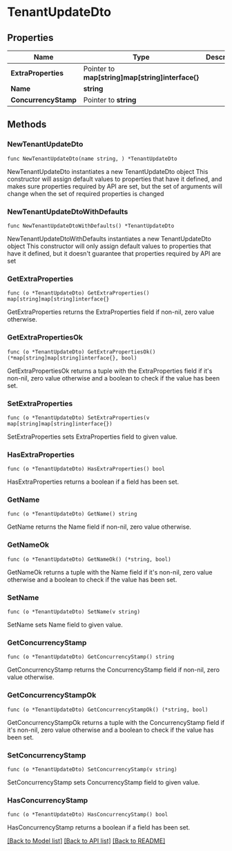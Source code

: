 # TenantUpdateDto

## Properties

Name | Type | Description | Notes
------------ | ------------- | ------------- | -------------
**ExtraProperties** | Pointer to **map[string]map[string]interface{}** |  | [optional] [readonly] 
**Name** | **string** |  | 
**ConcurrencyStamp** | Pointer to **string** |  | [optional] 

## Methods

### NewTenantUpdateDto

`func NewTenantUpdateDto(name string, ) *TenantUpdateDto`

NewTenantUpdateDto instantiates a new TenantUpdateDto object
This constructor will assign default values to properties that have it defined,
and makes sure properties required by API are set, but the set of arguments
will change when the set of required properties is changed

### NewTenantUpdateDtoWithDefaults

`func NewTenantUpdateDtoWithDefaults() *TenantUpdateDto`

NewTenantUpdateDtoWithDefaults instantiates a new TenantUpdateDto object
This constructor will only assign default values to properties that have it defined,
but it doesn't guarantee that properties required by API are set

### GetExtraProperties

`func (o *TenantUpdateDto) GetExtraProperties() map[string]map[string]interface{}`

GetExtraProperties returns the ExtraProperties field if non-nil, zero value otherwise.

### GetExtraPropertiesOk

`func (o *TenantUpdateDto) GetExtraPropertiesOk() (*map[string]map[string]interface{}, bool)`

GetExtraPropertiesOk returns a tuple with the ExtraProperties field if it's non-nil, zero value otherwise
and a boolean to check if the value has been set.

### SetExtraProperties

`func (o *TenantUpdateDto) SetExtraProperties(v map[string]map[string]interface{})`

SetExtraProperties sets ExtraProperties field to given value.

### HasExtraProperties

`func (o *TenantUpdateDto) HasExtraProperties() bool`

HasExtraProperties returns a boolean if a field has been set.

### GetName

`func (o *TenantUpdateDto) GetName() string`

GetName returns the Name field if non-nil, zero value otherwise.

### GetNameOk

`func (o *TenantUpdateDto) GetNameOk() (*string, bool)`

GetNameOk returns a tuple with the Name field if it's non-nil, zero value otherwise
and a boolean to check if the value has been set.

### SetName

`func (o *TenantUpdateDto) SetName(v string)`

SetName sets Name field to given value.


### GetConcurrencyStamp

`func (o *TenantUpdateDto) GetConcurrencyStamp() string`

GetConcurrencyStamp returns the ConcurrencyStamp field if non-nil, zero value otherwise.

### GetConcurrencyStampOk

`func (o *TenantUpdateDto) GetConcurrencyStampOk() (*string, bool)`

GetConcurrencyStampOk returns a tuple with the ConcurrencyStamp field if it's non-nil, zero value otherwise
and a boolean to check if the value has been set.

### SetConcurrencyStamp

`func (o *TenantUpdateDto) SetConcurrencyStamp(v string)`

SetConcurrencyStamp sets ConcurrencyStamp field to given value.

### HasConcurrencyStamp

`func (o *TenantUpdateDto) HasConcurrencyStamp() bool`

HasConcurrencyStamp returns a boolean if a field has been set.


[[Back to Model list]](../README.md#documentation-for-models) [[Back to API list]](../README.md#documentation-for-api-endpoints) [[Back to README]](../README.md)


